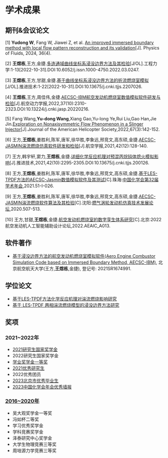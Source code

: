 # 学术成果


## 期刊&会议论文

[1] **Yudong W**, Fang W, Jiawei Z, et al. [An improved immersed boundary method with local flow pattern reconstruction and its validation](../pdf/IBM_POF.pdf)[J]. Physics of Fluids, 2024, 36(4).

[2] **王煜栋**,王方,金捷.[多连通域曲线坐标系浸没边界方法及其检验](../pdf/IBM_The.pdf)[J/OL].工程力学:1-13[2022-10-31].DOI:10.6052/j.issn.1000-4750.2022.03.0247.

[3] **王煜栋**,王方,甘甜,金捷.[基于曲线坐标系浸没边界方法的折流燃烧室模拟](../pdf/IBM_WP11.pdf)[J/OL].推进技术:1-22[2022-10-31].DOI:10.13675/j.cnki.tjjs.2207026.

[4] **王煜栋**,王方,周佳伟,金捷.[AECSC-IBM航空发动机燃烧室数值模拟软件研发与检验](../pdf/AECSC_IBM.pdf)[J].航空动力学报,2022,37(10):2310-2323.DOI:10.13224/j.cnki.jasp.20220216.

[5] Fang Wang,**Yu-dong Wang**,Xiang Gao,Yu-long Ye,Rui Liu,Gao Han,Jie Jin.[Exploration on Nonaxisymmetric Flow Phenomenon in a Slinger Injector](../pdf/JAHS_Slinger.pdf)[J].Journal of the American Helicopter Society,2022,67(3):142-152.

[6] 王方,**王煜栋**,姜胜利,陈军,唐军,徐华胜,李象远,邢竞文,高东硕,金捷.[AECSC-JASMIN湍流燃烧仿真软件研发和检验](../pdf/AECSC_JASMIN.pdf)[J].航空学报,2021,42(12):128-140.

[7] 王方,韩宇轩,窦力,**王煜栋**,金捷.[详细化学反应机理对预混丙烷钝体熄火模拟影响](../pdf/Chem_DL.pdf)[J].推进技术,2021,42(10):2295-2305.DOI:10.13675/j.cnki.tjjs.200126.

[8] 王方,**王煜栋**,姜胜利,陈军,唐军,徐华胜,李象远,邢竞文,高东硕,金捷.[基于LES-TPDF方法的AECSC-Jasmin数值模拟软件及其测试](../pdf/2021_AECSC_JASMIN_Chem.pdf)[C].珠海:[中国化学会第32届学术年会](../pdf/2021_32_Chem.pdf),2021.51-I-026.

[9] 王方,**王煜栋**,姜胜利,陈军,唐军,徐华胜,李象远,邢竞文,高东硕,金捷.[AECSC-JASMIN湍流燃烧软件算法及其检验](../pdf/2020_AECSC_JASMIN_RQLJFZ.pdf)[C].沈阳:[燃气涡轮发动机仿真技术发展论坛](../pdf/2020_RQLJFZ.pdf),2020.507-513.

[10] 王方,甘甜,**王煜栋**,金捷.[航空发动机燃烧室的数字孪生体系研究](../pdf/2022AEAIC_A013_SZLS.pdf)[C].北京:2022航空发动机人工智能辅助设计论坛,2022.AEAIC_A013.

## 软件著作

* [基于浸没边界方法的航空发动机燃烧室模拟软件(Aero Engine Combustor Simulation Code based on Immersed Boundary Method, AECSC-IBM)](../pdf/Software_AECSC-IBM.pdf), 北京航空航天大学(王方,**王煜栋**,金捷), 登记号: 2021SR1674991.

## 学位论文

* [基于LES-TPDF方法化学反应机理对湍流燃烧影响研究](../pdf/bachelor.pdf)
* [基于 LES-TPDF 两相湍流燃烧模型的浸没边界方法研究](../pdf/Master.pdf)

## 奖项

### 2021~2022年

* [2021研究生国家奖学金](../posts/Awards.assets/21_g.pdf)
* 2022研究生国家奖学金
* [学业奖学金一等奖](../posts/Awards.assets/21_x.pdf)
* [2021优秀研究生](../posts/Awards.assets/21_y.pdf)
* 2022优秀团员
* [2023北京市优秀毕业生](../posts/Awards.assets/2023BJYB.jpg)
* [2023中国化学会年会优秀墙报](../posts/Awards.assets/chem2023.jpg)

### [2016~2020年](../posts/Awards.assets/2016_all.jpg)

* 吴大观奖学金一等奖
* 冯如杯二等奖
* 学习优秀奖学金
* 学科竞赛奖学金
* 泽泰研究中心奖学金
* 大学生物理竞赛三等奖
* 周培源力学竞赛三等奖

